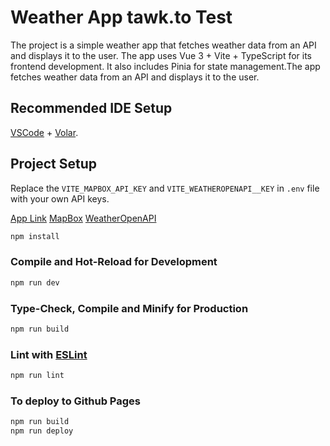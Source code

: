 # Weather App tawk.to Test

The project is a simple weather app that fetches weather data from an API and displays it to the user. The app uses Vue 3 + Vite + TypeScript for its frontend development. It also includes Pinia for state management.The app fetches weather data from an API and displays it to the user.

## Recommended IDE Setup

[VSCode](https://code.visualstudio.com/) + [Volar](https://marketplace.visualstudio.com/items?itemName=Vue.volar).

## Project Setup

Replace the `VITE_MAPBOX_API_KEY` and `VITE_WEATHEROPENAPI__KEY` in `.env` file with your own API keys.

[App Link](https://weather-app-tawk-to-test.vercel.app/)
[MapBox](http://docs.mapbox.com/help/getting-started/access-tokens/)
[WeatherOpenAPI](https://openweathermap.org/api/one-call-3)

```sh
npm install
```

### Compile and Hot-Reload for Development

```sh
npm run dev
```

### Type-Check, Compile and Minify for Production

```sh
npm run build
```

### Lint with [ESLint](https://eslint.org/)

```sh
npm run lint
```

### To deploy to Github Pages

```sh
npm run build
npm run deploy
```
